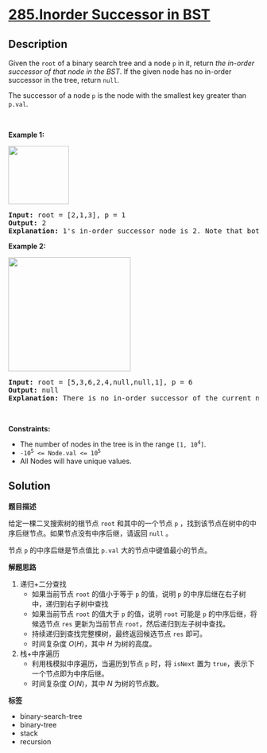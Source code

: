 # [285.Inorder Successor in BST](https://leetcode.com/problems/inorder-successor-in-bst/description/)

## Description

<p>Given the <code>root</code> of a binary search tree and a node <code>p</code> in it, return <em>the in-order successor of that node in the BST</em>. If the given node has no in-order successor in the tree, return <code>null</code>.</p>

<p>The successor of a node <code>p</code> is the node with the smallest key greater than <code>p.val</code>.</p>

<p>&nbsp;</p>
<p><strong class="example">Example 1:</strong></p>
<img alt="" src="https://fastly.jsdelivr.net/gh/doocs/leetcode@main/solution/0200-0299/0285.Inorder%20Successor%20in%20BST/images/285_example_1.png" style="width: 122px; height: 117px;" />
<pre>
<strong>Input:</strong> root = [2,1,3], p = 1
<strong>Output:</strong> 2
<strong>Explanation:</strong> 1&#39;s in-order successor node is 2. Note that both p and the return value is of TreeNode type.
</pre>

<p><strong class="example">Example 2:</strong></p>
<img alt="" src="https://fastly.jsdelivr.net/gh/doocs/leetcode@main/solution/0200-0299/0285.Inorder%20Successor%20in%20BST/images/285_example_2.png" style="width: 246px; height: 229px;" />
<pre>
<strong>Input:</strong> root = [5,3,6,2,4,null,null,1], p = 6
<strong>Output:</strong> null
<strong>Explanation:</strong> There is no in-order successor of the current node, so the answer is <code>null</code>.
</pre>

<p>&nbsp;</p>
<p><strong>Constraints:</strong></p>

<ul>
  <li>The number of nodes in the tree is in the range <code>[1, 10<sup>4</sup>]</code>.</li>
  <li><code>-10<sup>5</sup> &lt;= Node.val &lt;= 10<sup>5</sup></code></li>
  <li>All Nodes will have unique values.</li>
</ul>

## Solution

**题目描述**

给定一棵二叉搜索树的根节点 `root` 和其中的一个节点 `p` ，找到该节点在树中的中序后继节点。如果节点没有中序后继，请返回 `null` 。

节点 `p` 的中序后继是节点值比 `p.val` 大的节点中键值最小的节点。

**解题思路**

1. 递归+二分查找
   - 如果当前节点 `root` 的值小于等于 `p` 的值，说明 `p` 的中序后继在右子树中，递归到右子树中查找
   - 如果当前节点 `root` 的值大于 `p` 的值，说明 `root` 可能是 `p` 的中序后继，将候选节点 `res` 更新为当前节点 `root`，然后递归到左子树中查找。
   - 持续递归到查找完整棵树，最终返回候选节点 `res` 即可。
   - 时间复杂度 $O(H)$，其中 $H$ 为树的高度。
2. 栈+中序遍历
   - 利用栈模拟中序遍历，当遍历到节点 `p` 时，将 `isNext` 置为 `true`，表示下一个节点即为中序后继。
   - 时间复杂度 $O(N)$，其中 $N$ 为树的节点数。

**标签**

- binary-search-tree
- binary-tree
- stack
- recursion
